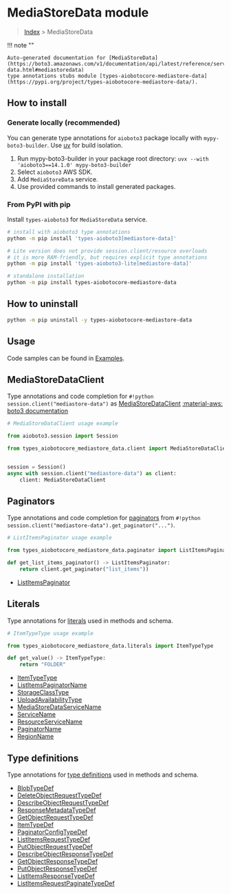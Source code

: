 # MediaStoreData module

> [Index](../README.md) > MediaStoreData


!!! note ""

    Auto-generated documentation for [MediaStoreData](https://boto3.amazonaws.com/v1/documentation/api/latest/reference/services/mediastore-data.html#mediastoredata)
    type annotations stubs module [types-aiobotocore-mediastore-data](https://pypi.org/project/types-aiobotocore-mediastore-data/).

## How to install

### Generate locally (recommended)

You can generate type annotations for `aioboto3` package locally with `mypy-boto3-builder`.
Use [uv](https://docs.astral.sh/uv/getting-started/installation/) for build isolation.

1. Run mypy-boto3-builder in your package root directory: `uvx --with 'aioboto3==14.1.0' mypy-boto3-builder`
1. Select `aioboto3` AWS SDK.
1. Add `MediaStoreData` service.
1. Use provided commands to install generated packages.



### From PyPI with pip

Install `types-aioboto3` for `MediaStoreData` service.

```bash
# install with aioboto3 type annotations
python -m pip install 'types-aioboto3[mediastore-data]'

# Lite version does not provide session.client/resource overloads
# it is more RAM-friendly, but requires explicit type annotations
python -m pip install 'types-aioboto3-lite[mediastore-data]'

# standalone installation
python -m pip install types-aiobotocore-mediastore-data
```



## How to uninstall

```bash
python -m pip uninstall -y types-aiobotocore-mediastore-data
```

## Usage

Code samples can be found in [Examples](./usage.md).

## MediaStoreDataClient

Type annotations and code completion for  `#!python session.client("mediastore-data")` as [MediaStoreDataClient](./client.md)
[:material-aws: boto3 documentation](https://boto3.amazonaws.com/v1/documentation/api/latest/reference/services/mediastore-data.html#MediaStoreData.Client)

```python
# MediaStoreDataClient usage example

from aioboto3.session import Session

from types_aiobotocore_mediastore_data.client import MediaStoreDataClient


session = Session()
async with session.client("mediastore-data") as client:
    client: MediaStoreDataClient
```


## Paginators

Type annotations and code completion for
[paginators](./paginators.md)
from `#!python session.client("mediastore-data").get_paginator("...")`.

```python
# ListItemsPaginator usage example

from types_aiobotocore_mediastore_data.paginator import ListItemsPaginator

def get_list_items_paginator() -> ListItemsPaginator:
    return client.get_paginator("list_items"))
```

- [ListItemsPaginator](./paginators.md#listitemspaginator)








## Literals

Type annotations for [literals](./literals.md) used in methods and schema.

```python
# ItemTypeType usage example

from types_aiobotocore_mediastore_data.literals import ItemTypeType

def get_value() -> ItemTypeType:
    return "FOLDER"
```

- [ItemTypeType](./literals.md#itemtypetype)
- [ListItemsPaginatorName](./literals.md#listitemspaginatorname)
- [StorageClassType](./literals.md#storageclasstype)
- [UploadAvailabilityType](./literals.md#uploadavailabilitytype)
- [MediaStoreDataServiceName](./literals.md#mediastoredataservicename)
- [ServiceName](./literals.md#servicename)
- [ResourceServiceName](./literals.md#resourceservicename)
- [PaginatorName](./literals.md#paginatorname)
- [RegionName](./literals.md#regionname)




## Type definitions

Type annotations for [type definitions](./type_defs.md) used in methods and schema.

- [BlobTypeDef](./type_defs.md#blobtypedef)
- [DeleteObjectRequestTypeDef](./type_defs.md#deleteobjectrequesttypedef)
- [DescribeObjectRequestTypeDef](./type_defs.md#describeobjectrequesttypedef)
- [ResponseMetadataTypeDef](./type_defs.md#responsemetadatatypedef)
- [GetObjectRequestTypeDef](./type_defs.md#getobjectrequesttypedef)
- [ItemTypeDef](./type_defs.md#itemtypedef)
- [PaginatorConfigTypeDef](./type_defs.md#paginatorconfigtypedef)
- [ListItemsRequestTypeDef](./type_defs.md#listitemsrequesttypedef)
- [PutObjectRequestTypeDef](./type_defs.md#putobjectrequesttypedef)
- [DescribeObjectResponseTypeDef](./type_defs.md#describeobjectresponsetypedef)
- [GetObjectResponseTypeDef](./type_defs.md#getobjectresponsetypedef)
- [PutObjectResponseTypeDef](./type_defs.md#putobjectresponsetypedef)
- [ListItemsResponseTypeDef](./type_defs.md#listitemsresponsetypedef)
- [ListItemsRequestPaginateTypeDef](./type_defs.md#listitemsrequestpaginatetypedef)

